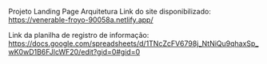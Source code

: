 Projeto Landing Page Arquitetura
Link do site disponibilizado: https://venerable-froyo-90058a.netlify.app/

Link da planilha de registro de informação:
https://docs.google.com/spreadsheets/d/1TNcZcFV6798j_NtNiQu9qhaxSp_wK0wD1B6FJlcWF20/edit?gid=0#gid=0
